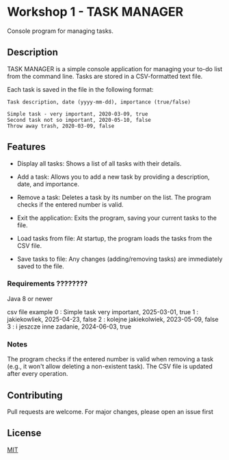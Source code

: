 # Workshop 1 - TASK MANAGER

Console program for managing tasks.


## Description

TASK MANAGER is a simple console application for managing your to-do list from the command line. Tasks are stored in a CSV-formatted text file.

Each task is saved in the file in the following format:

```
Task description, date (yyyy-mm-dd), importance (true/false)

Simple task - very important, 2020-03-09, true
Second task not so important, 2020-05-10, false
Throw away trash, 2020-03-09, false
```
## Features

- Display all tasks:
Shows a list of all tasks with their details.

- Add a task:
Allows you to add a new task by providing a description, date, and importance.

- Remove a task:
Deletes a task by its number on the list. The program checks if the entered number is valid.

- Exit the application:
Exits the program, saving your current tasks to the file.

- Load tasks from file:
At startup, the program loads the tasks from the CSV file.

- Save tasks to file:
Any changes (adding/removing tasks) are immediately saved to the file.

### Requirements ????????
Java 8 or newer

csv file example
0 : Simple task very important, 2025-03-01, true
1 : jakiekowliek, 2025-04-23, false
2 : kolejne jakiekolwiek, 2023-05-09, false
3 : i jeszcze inne zadanie, 2024-06-03, true


### Notes
The program checks if the entered number is valid when removing a task (e.g., it won't allow deleting a non-existent task).
The CSV file is updated after every operation.


## Contributing

Pull requests are welcome. For major changes, please open an issue first


## License

[MIT](https://choosealicense.com/licenses/mit/)